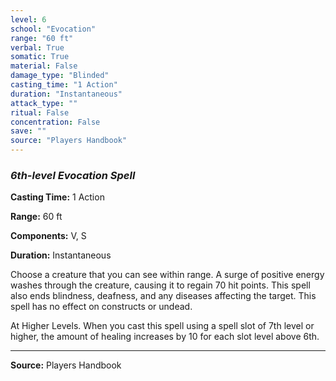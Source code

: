 ```yaml
---
level: 6
school: "Evocation"
range: "60 ft"
verbal: True
somatic: True
material: False
damage_type: "Blinded"
casting_time: "1 Action"
duration: "Instantaneous"
attack_type: ""
ritual: False
concentration: False
save: ""
source: "Players Handbook"
---
```


### *6th-level Evocation Spell*

**Casting Time:** 1 Action

**Range:** 60 ft

**Components:** V, S

**Duration:** Instantaneous

Choose a creature that you can see within range. A surge of positive energy washes through the creature, causing it to regain 70 hit points. This spell also ends blindness, deafness, and any diseases affecting the target. This spell has no effect on constructs or undead.
 
 At Higher Levels. When you cast this spell using a spell slot of 7th level or higher, the amount of healing increases by 10 for each slot level above 6th.

---
**Source:** Players Handbook
